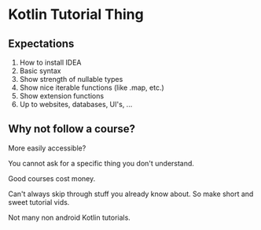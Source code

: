 # Kotlin Tutorial Thing

## Expectations
1) How to install IDEA
1) Basic syntax
1) Show strength of nullable types
1) Show nice iterable functions (like .map, etc.)
1) Show extension functions
1) Up to websites, databases, UI's, ...


## Why not follow a course?
More easily accessible?

You cannot ask for a specific thing you don't understand.

Good courses cost money.

Can't always skip through stuff you already know about.
So make short and sweet tutorial vids.

Not many non android Kotlin tutorials.

